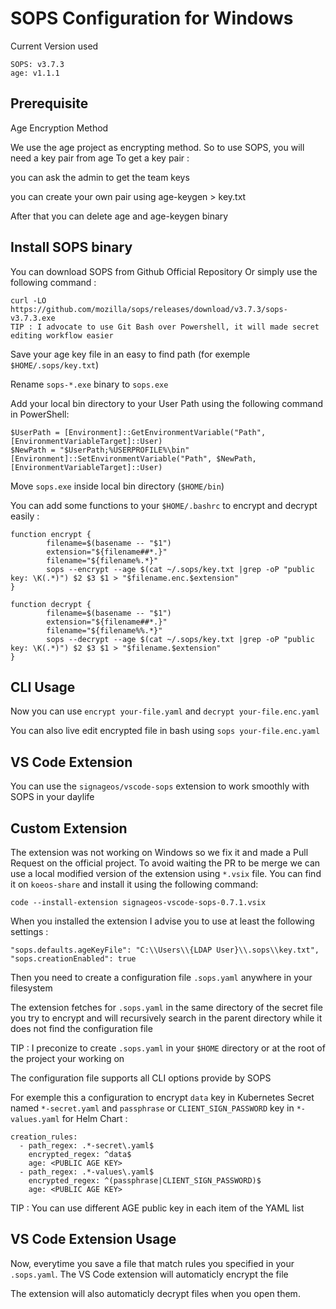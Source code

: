 # SOPS Configuration for Windows
Current Version used
```
SOPS: v3.7.3
age: v1.1.1
```
## Prerequisite
Age Encryption Method

We use the age project as encrypting method. So to use SOPS, you will need a key pair from age
To get a key pair :

you can ask the admin to get the team keys

you can create your own pair using age-keygen > key.txt

After that you can delete age and age-keygen binary
## Install SOPS binary
You can download SOPS from Github Official Repository
Or simply use the following command :
```
curl -LO https://github.com/mozilla/sops/releases/download/v3.7.3/sops-v3.7.3.exe
TIP : I advocate to use Git Bash over Powershell, it will made secret editing workflow easier
```
Save your age key file in an easy to find path (for exemple ```$HOME/.sops/key.txt```)

Rename ```sops-*.exe``` binary to ```sops.exe```

Add your local bin directory to your User Path using the following command in PowerShell:
```
$UserPath = [Environment]::GetEnvironmentVariable("Path", [EnvironmentVariableTarget]::User)
$NewPath = "$UserPath;%USERPROFILE%\bin"
[Environment]::SetEnvironmentVariable("Path", $NewPath, [EnvironmentVariableTarget]::User)
```
Move ```sops.exe``` inside local bin directory (```$HOME/bin```)

You can add some functions to your ```$HOME/.bashrc``` to encrypt and decrypt easily :
```
function encrypt {
        filename=$(basename -- "$1")
        extension="${filename##*.}"
        filename="${filename%.*}"
        sops --encrypt --age $(cat ~/.sops/key.txt |grep -oP "public key: \K(.*)") $2 $3 $1 > "$filename.enc.$extension"
}
```
```
function decrypt {
        filename=$(basename -- "$1")
        extension="${filename##*.}"
        filename="${filename%%.*}"
        sops --decrypt --age $(cat ~/.sops/key.txt |grep -oP "public key: \K(.*)") $2 $3 $1 > "$filename.$extension"
}
```
## CLI Usage
Now you can use ```encrypt your-file.yaml``` and ```decrypt your-file.enc.yaml```

You can also live edit encrypted file in bash using ```sops your-file.enc.yaml```
## VS Code Extension
You can use the ```signageos/vscode-sops``` extension to work smoothly with SOPS in your daylife
## Custom Extension
The extension was not working on Windows so we fix it and made a Pull Request on the official project. To avoid waiting the PR to be merge we can use a local modified version of the extension using ```*.vsix``` file. You can find it on ```koeos-share``` and install it using the following command:
```
code --install-extension signageos-vscode-sops-0.7.1.vsix
```
When you installed the extension I advise you to use at least the following settings :
```
"sops.defaults.ageKeyFile": "C:\\Users\\{LDAP User}\\.sops\\key.txt",
"sops.creationEnabled": true
```
Then you need to create a configuration file ```.sops.yaml``` anywhere in your filesystem

The extension fetches for ```.sops.yaml``` in the same directory of the secret file you try to encrypt and will recursively search in the parent directory while it does not find the configuration file

TIP : I preconize to create ```.sops.yaml``` in your ```$HOME``` directory or at the root of the project your working on

The configuration file supports all CLI options provide by SOPS

For exemple this a configuration to encrypt ```data``` key in Kubernetes Secret named ```*-secret.yaml``` and ```passphrase``` or ```CLIENT_SIGN_PASSWORD``` key in ```*-values.yaml``` for Helm Chart :
```
creation_rules:
  - path_regex: .*-secret\.yaml$
    encrypted_regex: ^data$
    age: <PUBLIC AGE KEY>
  - path_regex: .*-values\.yaml$
    encrypted_regex: ^(passphrase|CLIENT_SIGN_PASSWORD)$
    age: <PUBLIC AGE KEY>
```
TIP : You can use different AGE public key in each item of the YAML list

## VS Code Extension Usage
Now, everytime you save a file that match rules you specified in your ```.sops.yaml```. The VS Code extension will automaticly encrypt the file

The extension will also automaticly decrypt files when you open them.
